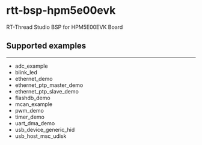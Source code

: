 # rtt-bsp-hpm5e00evk
RT-Thread Studio BSP for HPM5E00EVK Board

## Supported examples
***
- adc_example
- blink_led
- ethernet_demo
- ethernet_ptp_master_demo
- ethernet_ptp_slave_demo
- flashdb_demo
- mcan_example
- pwm_demo
- timer_demo
- uart_dma_demo
- usb_device_generic_hid
- usb_host_msc_udisk